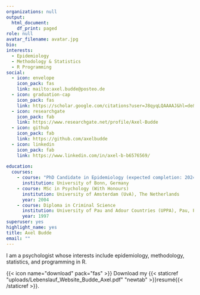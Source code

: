 ```yaml
---
organizations: null
output:
  html_document:
    df_print: paged
role: null
avatar_filename: avatar.jpg
bio: 
interests:
  - Epidemiology
  - Methodology & Statistics
  - R Programming
social:
  - icon: envelope
    icon_pack: fas
    link: mailto:axel.budde@posteo.de
  - icon: graduation-cap
    icon_pack: fas
    link: https://scholar.google.com/citations?user=J8qyqLQAAAAJ&hl=de&oi=sra
  - icon: researchgate
    icon_pack: fab
    link: https://www.researchgate.net/profile/Axel-Budde
  - icon: github
    icon_pack: fab
    link: https://github.com/axelbudde
  - icon: linkedin
    icon_pack: fab
    link: https://www.linkedin.com/in/axel-b-b6576569/
  
education:
  courses:
    - course: "PhD Candidate in Epidemiology (expected completion: 2024)"
      institution: University of Bonn, Germany
    - course: MSc in Psychology (With Honours)
      institution: University of Amsterdam (UvA), The Netherlands
      year: 2004
    - course: Diploma in Criminal Science
      institution: University of Pau and Adour Countries (UPPA), Pau, France
      year: 1997
superuser: yes
highlight_name: yes
title: Axel Budde
email: ""
---
```

I am a psychologist whose interests include epidemiology, methodology, statistics, and programming in R.

{{< icon name="download" pack="fas" >}} Download my {{< staticref "uploads/Lebenslauf_Website_Budde_Axel.pdf" "newtab" >}}resumé{{< /staticref >}}.
